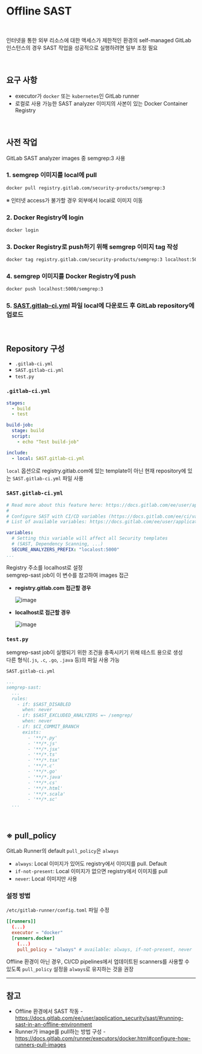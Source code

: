 # Offline SAST

<br>

인터넷을 통한 외부 리소스에 대한 액세스가 제한적인 환경의 self-managed GitLab 인스턴스의 경우 SAST 작업을 성공적으로 실행하려면 일부 조정 필요

<br>

## 요구 사항
- executor가 `docker` 또는 `kubernetes`인 GitLab runner
- 로컬로 사용 가능한 SAST analyzer 이미지의 사본이 있는 Docker Container Registry

<br>

## 사전 작업
GitLab SAST analyzer images 중 semgrep:3 사용

### 1. semgrep 이미지를 local에 pull
```bash
docker pull registry.gitlab.com/security-products/semgrep:3
```
※ 인터넷 access가 불가할 경우 외부에서 local로 이미지 이동

### 2. Docker Registry에 login
```bash
docker login
```

### 3. Docker Registry로 push하기 위해 semgrep 이미지 tag 작성
```bash
docker tag registry.gitlab.com/security-products/semgrep:3 localhost:5000/semgrep:3
```

### 4. semgrep 이미지를 Docker Registry에 push
```bash
docker push localhost:5000/semgrep:3
```

### 5. [SAST.gitlab-ci.yml](https://gitlab.com/gitlab-org/gitlab/-/blob/master/lib/gitlab/ci/templates/Jobs/SAST.gitlab-ci.yml) 파일 local에 다운로드 후 GitLab repository에 업로드

<br>

## Repository 구성
- `.gitlab-ci.yml`
- `SAST.gitlab-ci.yml`
- `test.py`

### `.gitlab-ci.yml`
```yaml
stages:
  - build
  - test

build-job:
  stage: build
  script:
    - echo "Test build-job"

include:
  - local: SAST.gitlab-ci.yml
```

`local` 옵션으로 registry.gitlab.com에 있는 template이 아닌 현재 repository에 있는 `SAST.gitlab-ci.yml` 파일 사용

### `SAST.gitlab-ci.yml`
```yaml
# Read more about this feature here: https://docs.gitlab.com/ee/user/application_security/sast/
#
# Configure SAST with CI/CD variables (https://docs.gitlab.com/ee/ci/variables/index.html).
# List of available variables: https://docs.gitlab.com/ee/user/application_security/sast/index.html#available-variables

variables:
  # Setting this variable will affect all Security templates
  # (SAST, Dependency Scanning, ...)
  SECURE_ANALYZERS_PREFIX: "localost:5000"
...
```

Registry 주소를 localhost로 설정  
semgrep-sast job이 이 변수를 참고하여 images 접근

- **registry.gitlab.com 접근할 경우**
  
  ![image](https://user-images.githubusercontent.com/46125158/226167277-9cfad232-55cf-4eb1-9e54-e2708f7426c3.png)
- **localhost로 접근할 경우**
  
  ![image](https://user-images.githubusercontent.com/46125158/226167454-e766c976-198b-4e08-847d-9f517a48b421.png)

### `test.py`
semgrep-sast job이 실행되기 위한 조건을 충족시키기 위해 테스트 용으로 생성  
다른 형식(`.js`, `.c`, `.go`, `.java` 등)의 파일 사용 가능

`SAST.gitlab-ci.yml`
```yaml
...
semgrep-sast:
  ...
  rules:
    - if: $SAST_DISABLED
      when: never
    - if: $SAST_EXCLUDED_ANALYZERS =~ /semgrep/
      when: never
    - if: $CI_COMMIT_BRANCH
      exists:
        - '**/*.py'
        - '**/*.js'
        - '**/*.jsx'
        - '**/*.ts'
        - '**/*.tsx'
        - '**/*.c'
        - '**/*.go'
        - '**/*.java'
        - '**/*.cs'
        - '**/*.html'
        - '**/*.scala'
        - '**/*.sc'
  ...
```

<br>

## ※ pull_policy
GitLab Runner의 default `pull_policy`은 `always`

- `always`: Local 이미지가 있어도 registry에서 이미지를 pull. Default
- `if-not-present`: Local 이미지가 없으면 registry에서 이미지를 pull
- `never`: Local 이미지만 사용

### 설정 방법
`/etc/gitlab-runner/config.toml` 파일 수정

```toml
[[runners]]
  (...)
  executor = "docker"
  [runners.docker]
    (...)
    pull_policy = "always" # available: always, if-not-present, never
```

Offline 환경이 아닌 경우, CI/CD pipelines에서 업데이트된 scanners를 사용할 수 있도록 `pull_policy` 설정을 `always`로 유지하는 것을 권장

<hr>

## 참고
- Offline 환경에서 SAST 작동 - https://docs.gitlab.com/ee/user/application_security/sast/#running-sast-in-an-offline-environment
- Runner가 image를 pull하는 방법 구성 - https://docs.gitlab.com/runner/executors/docker.html#configure-how-runners-pull-images
